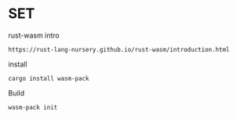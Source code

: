 # SET

rust-wasm intro
```
https://rust-lang-nursery.github.io/rust-wasm/introduction.html
```

install
```
cargo install wasm-pack
```

Build
```
wasm-pack init
```
